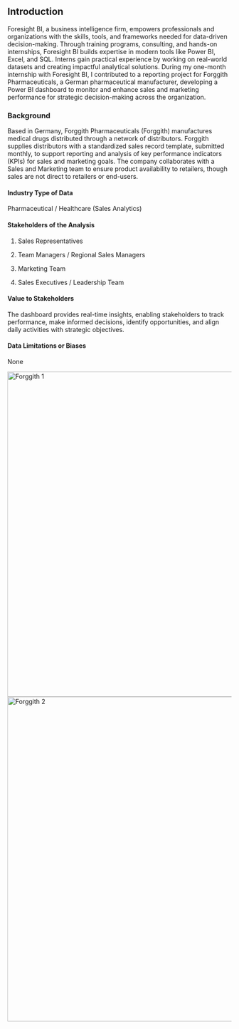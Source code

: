 ## Introduction

Foresight BI, a business intelligence firm, empowers professionals and organizations with the skills, tools, and frameworks needed for data-driven decision-making. Through training programs, consulting, and hands-on internships, Foresight BI builds expertise in modern tools like Power BI, Excel, and SQL. Interns gain practical experience by working on real-world datasets and creating impactful analytical solutions. During my one-month internship with Foresight BI, I contributed to a reporting project for Forggith Pharmaceuticals, a German pharmaceutical manufacturer, developing a Power BI dashboard to monitor and enhance sales and marketing performance for strategic decision-making across the organization.

### Background

Based in Germany, Forggith Pharmaceuticals (Forggith) manufactures medical drugs distributed through a network of distributors. Forggith supplies distributors with a standardized sales record template, submitted monthly, to support reporting and analysis of key performance indicators (KPIs) for sales and marketing goals. The company collaborates with a Sales and Marketing team to ensure product availability to retailers, though sales are not direct to retailers or end-users.

#### Industry Type of Data

Pharmaceutical / Healthcare (Sales Analytics)


#### Stakeholders of the Analysis

1. Sales Representatives

2. Team Managers / Regional Sales Managers

3. Marketing Team

4. Sales Executives / Leadership Team

#### Value to Stakeholders

The dashboard provides real-time insights, enabling stakeholders to track performance, make informed decisions, identify opportunities, and align daily activities with strategic objectives.

#### Data Limitations or Biases

None

<img width="1311" height="730" alt="Forggith 1" src="https://github.com/user-attachments/assets/11d07ace-30b8-4e7e-a87d-82f5f6f1bc6a" />

<img width="1310" height="729" alt="Forggith 2" src="https://github.com/user-attachments/assets/8d41382e-dde7-4e66-bb93-05d40ef4cfd2" />

